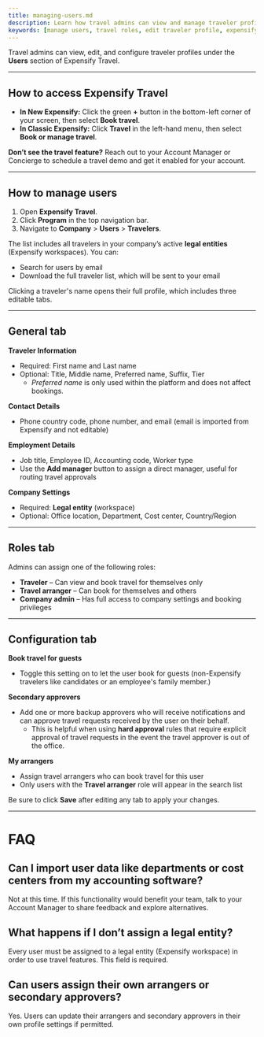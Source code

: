 ```yaml
---
title: managing-users.md
description: Learn how travel admins can view and manage traveler profiles, roles, and configuration settings in Expensify Travel.
keywords: [manage users, travel roles, edit traveler profile, expensify travel admin, legal entity, secondary approvers, travel arranger]
---
```


<div id="new-expensify" markdown="1">

Travel admins can view, edit, and configure traveler profiles under the **Users** section of Expensify Travel.

---

## How to access Expensify Travel

- **In New Expensify:** Click the green **+** button in the bottom-left corner of your screen, then select **Book travel**.
- **In Classic Expensify:** Click **Travel** in the left-hand menu, then select **Book or manage travel**.

**Don’t see the travel feature?** Reach out to your Account Manager or Concierge to schedule a travel demo and get it enabled for your account.

---

## How to manage users

1. Open **Expensify Travel**.
2. Click **Program** in the top navigation bar.
3. Navigate to **Company** > **Users** > **Travelers**.

The list includes all travelers in your company’s active **legal entities** (Expensify workspaces). You can:
- Search for users by email
- Download the full traveler list, which will be sent to your email

Clicking a traveler's name opens their full profile, which includes three editable tabs.

---

## General tab

**Traveler Information**
- Required: First name and Last name
- Optional: Title, Middle name, Preferred name, Suffix, Tier  
  - _Preferred name_ is only used within the platform and does not affect bookings.

**Contact Details**
- Phone country code, phone number, and email (email is imported from Expensify and not editable)

**Employment Details**
- Job title, Employee ID, Accounting code, Worker type
- Use the **Add manager** button to assign a direct manager, useful for routing travel approvals

**Company Settings**
- Required: **Legal entity** (workspace)
- Optional: Office location, Department, Cost center, Country/Region

---

## Roles tab

Admins can assign one of the following roles:

- **Traveler** – Can view and book travel for themselves only
- **Travel arranger** – Can book for themselves and others
- **Company admin** – Has full access to company settings and booking privileges

---

## Configuration tab

**Book travel for guests**
- Toggle this setting on to let the user book for guests (non-Expensify travelers like candidates or an employee's family member.)

**Secondary approvers**
- Add one or more backup approvers who will receive notifications and can approve travel requests received by the user on their behalf.
    - This is helpful when using **hard approval** rules that require explicit approval of travel requests in the event the travel approver is out of the office.

**My arrangers**
- Assign travel arrangers who can book travel for this user
- Only users with the **Travel arranger** role will appear in the search list

Be sure to click **Save** after editing any tab to apply your changes.

---

# FAQ

## Can I import user data like departments or cost centers from my accounting software?
Not at this time. If this functionality would benefit your team, talk to your Account Manager to share feedback and explore alternatives.

## What happens if I don’t assign a legal entity?
Every user must be assigned to a legal entity (Expensify workspace) in order to use travel features. This field is required.

## Can users assign their own arrangers or secondary approvers?
Yes. Users can update their arrangers and secondary approvers in their own profile settings if permitted.

</div>
